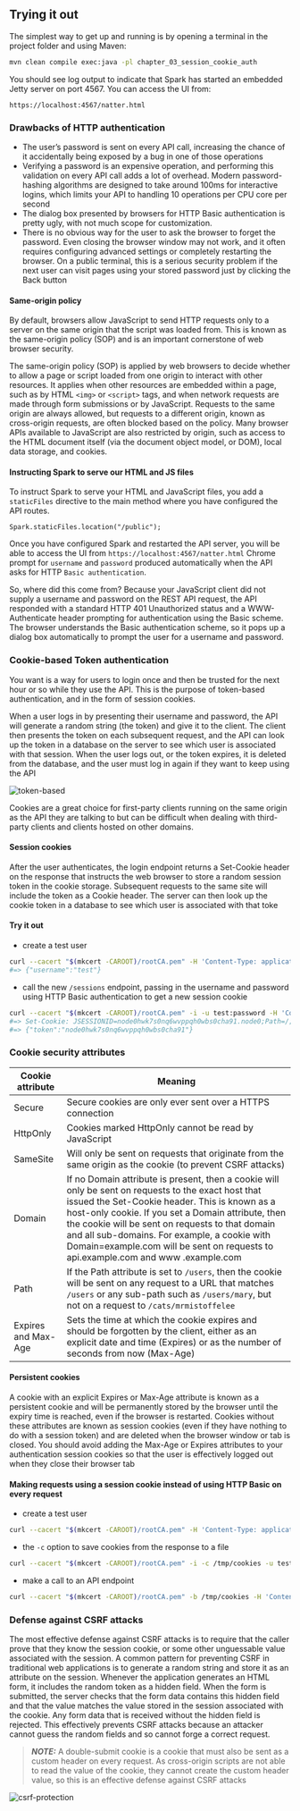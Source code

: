 ## Trying it out
The simplest way to get up and running is by opening a terminal in the project folder and using Maven:
```sh
mvn clean compile exec:java -pl chapter_03_session_cookie_auth
```
You should see log output to indicate that Spark has started an embedded Jetty server on port 4567.
You can access the UI from:
```
https://localhost:4567/natter.html
```

### Drawbacks of HTTP authentication
- The user’s password is sent on every API call, increasing the chance of it accidentally being exposed by a bug in one of those operations
- Verifying a password is an expensive operation, and performing this validation on every API call adds a lot of overhead. Modern password-hashing algorithms are designed to take around 100ms for interactive logins, which limits your API to handling 10 operations per CPU core per second
- The dialog box presented by browsers for HTTP Basic authentication is pretty ugly, with not much scope for customization. 
- There is no obvious way for the user to ask the browser to forget the password. Even closing the browser window may not work, and it often requires configuring advanced settings or completely restarting the browser. On a public terminal, this is a serious security problem if the next user can visit pages using your stored password just by clicking the Back button

#### Same-origin policy
By default, browsers allow JavaScript to send HTTP requests only to a server on the same origin that the script was 
loaded from. This is known as the same-origin policy (SOP) and is an important cornerstone of web browser security.

The same-origin policy (SOP) is applied by web browsers to decide whether to allow a page or script loaded from one 
origin to interact with other resources. It applies when other resources are embedded within a page, such as 
by HTML `<img>` or `<script>` tags, and when network requests are made through form submissions or by JavaScript. 
Requests to the same origin are always allowed, but requests to a different origin, known as cross-origin requests, 
are often blocked based on the policy. Many browser APIs available to JavaScript are also restricted by origin, such 
as access to the HTML document itself (via the document object model, or DOM), local data storage, and cookies. 

#### Instructing Spark to serve our HTML and JS files
To instruct Spark to serve your HTML and JavaScript files, you add a `staticFiles` directive to the main method where 
you have configured the API routes.
```
Spark.staticFiles.location("/public");
```
Once you have configured Spark and restarted the API server, you will be able to access the UI 
from `https://localhost:4567/natter.html`
Chrome prompt for `username` and `password` produced automatically when the API asks for HTTP `Basic authentication`.

So, where did this come from? Because your JavaScript client did not supply a username and password on the 
REST API request, the API responded with a standard HTTP 401 Unauthorized status and a WWW-Authenticate header prompting 
for authentication using the Basic scheme. The browser understands the Basic authentication scheme, so it pops up a 
dialog box automatically to prompt the user for a username and password.

### Cookie-based Token authentication
You want is a way for users to login once and then be trusted for the next hour or so while they use the API. 
This is the purpose of token-based authentication, and in the form of session cookies.

When a user logs in by presenting their username and password, the API will generate a random string (the token) and 
give it to the client. The client then presents the token on each subsequent request, and the API can look up the token 
in a database on the server to see which user is associated with that session. When the user logs out, or the token 
expires, it is deleted from the database, and the user must log in again if they want to keep using the API

![token-based](images/token-based-auth.png)

Cookies are a great choice for first-party clients running on the same origin as the API they are talking to but can 
be difficult when dealing with third-party clients and clients hosted on other domains.

#### Session cookies
After the user authenticates, the login endpoint returns a Set-Cookie header on the response that instructs 
the web browser to store a random session token in the cookie storage. Subsequent requests to the same site will 
include the token as a Cookie header. The server can then look up the cookie token in a database to see which user 
is associated with that toke

#### Try it out
- create a test user
```sh
curl --cacert "$(mkcert -CAROOT)/rootCA.pem" -H 'Content-Type: application/json' -d '{"username":"test","password":"password"}' https://localhost:4567/users
#=> {"username":"test"}
```
- call the new `/sessions` endpoint, passing in the username and password using HTTP Basic authentication to get a new session cookie
```sh
curl --cacert "$(mkcert -CAROOT)/rootCA.pem" -i -u test:password -H 'Content-Type: application/json' -X POST https://localhost:4567/sessions
#=> Set-Cookie: JSESSIONID=node0hwk7s0nq6wvppqh0wbs0cha91.node0;Path=/;Secure;HttpOnly
#=> {"token":"node0hwk7s0nq6wvppqh0wbs0cha91"}
```

### Cookie security attributes

| Cookie attribute     | Meaning                                                                                                                                                                                                                                                                                                                                                                                             |
|----------------------|-----------------------------------------------------------------------------------------------------------------------------------------------------------------------------------------------------------------------------------------------------------------------------------------------------------------------------------------------------------------------------------------------------|
| Secure               | Secure cookies are only ever sent over a HTTPS connection                                                                                                                                                                                                                                                                                                                                           |
| HttpOnly             | Cookies marked HttpOnly cannot be read by JavaScript                                                                                                                                                                                                                                                                                                                                                |
| SameSite             | Will only be sent on requests that originate from the same origin as the cookie (to prevent CSRF attacks)                                                                                                                                                                                                                                                                                           |
| Domain               | If no Domain attribute is present, then a cookie will only be sent on requests to the exact host that issued the Set-Cookie header. This is known as a host-only cookie. If you set a Domain attribute, then the cookie will be sent on requests to that domain and all sub-domains. For example, a cookie with Domain=example.com will be sent on requests to api.example.com and www .example.com | 
| Path                 | If the Path attribute is set to `/users`, then the cookie will be sent on any request to a URL that matches `/users` or any sub-path such as `/users/mary`, but not on a request to `/cats/mrmistoffelee`                                                                                                                                                                                           |
| Expires and Max-Age  | Sets the time at which the cookie expires and should be forgotten by the client, either as an explicit date and time (Expires) or as the number of seconds from now (Max-Age)                                                                                                                                                                                                                       |

#### Persistent cookies
A cookie with an explicit Expires or Max-Age attribute is known as a persistent cookie and will be permanently 
stored by the browser until the expiry time is reached, even if the browser is restarted. Cookies without these 
attributes are known as session cookies (even if they have nothing to do with a session token) and are deleted 
when the browser window or tab is closed. You should avoid adding the Max-Age or Expires attributes to your 
authentication session cookies so that the user is effectively logged out when they close their browser tab

#### Making requests using a session cookie instead of using HTTP Basic on every request
- create a test user
```sh
curl --cacert "$(mkcert -CAROOT)/rootCA.pem" -H 'Content-Type: application/json' -d '{"username":"test","password":"password"}' https://localhost:4567/users
```
-  the `-c` option to save cookies from the response to a file
```sh
curl --cacert "$(mkcert -CAROOT)/rootCA.pem" -i -c /tmp/cookies -u test:password -H 'Content-Type: application/json' -X POST https://localhost:4567/sessions
```
- make a call to an API endpoint
```sh
curl --cacert "$(mkcert -CAROOT)/rootCA.pem" -b /tmp/cookies -H 'Content-Type: application/json' -d '{"name":"test space","owner":"test"}' https://localhost:4567/spaces
```
  
### Defense against CSRF attacks
The most effective defense against CSRF attacks is to require that the caller prove that they know the session cookie, 
or some other unguessable value associated with the session. A common pattern for preventing CSRF in traditional 
web applications is to generate a random string and store it as an attribute on the session. Whenever the application 
generates an HTML form, it includes the random token as a hidden field. When the form is submitted, the server checks 
that the form data contains this hidden field and that the value matches the value stored in the session associated 
with the cookie. Any form data that is received without the hidden field is rejected. This effectively prevents 
CSRF attacks because an attacker cannot guess the random fields and so cannot forge a correct request.

>**_NOTE:_**  A double-submit cookie is a cookie that must also be sent as a custom header on every request. 
> As cross-origin scripts are not able to read the value of the cookie, they cannot create the custom header value, 
> so this is an effective defense against CSRF attacks

![csrf-protection](images/csrf_protection.png)